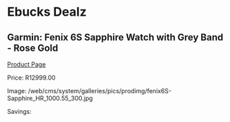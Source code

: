 
# Ebucks Dealz
## Garmin: Fenix 6S Sapphire Watch with Grey Band - Rose Gold
[Product Page](https://www.ebucks.com/web/shop/productSelected.do?prodId=646562100&catId=872270976)

Price: R12999.00

Image: /web/cms/system/galleries/pics/prodimg/fenix6S-Sapphire_HR_1000.55_300.jpg

Savings: 


	